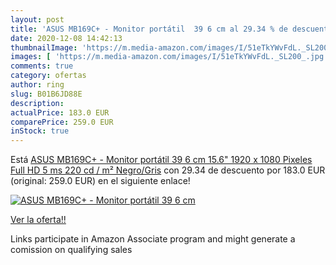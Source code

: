 ```yaml
---
layout: post
title: 'ASUS MB169C+ - Monitor portátil  39 6 cm al 29.34 % de descuento'
date: 2020-12-08 14:42:13
thumbnailImage: 'https://m.media-amazon.com/images/I/51eTkYWvFdL._SL200_.jpg'
images: [ 'https://m.media-amazon.com/images/I/51eTkYWvFdL._SL200_.jpg' ]
comments: true
category: ofertas
author: ring
slug: B01B6JD88E
description:
actualPrice: 183.0 EUR
comparePrice: 259.0 EUR
inStock: true
---
```


Está [ASUS MB169C+ - Monitor portátil  39 6 cm  15.6"   1920 x 1080 Pixeles  Full HD  5 ms  220 cd / m²  Negro/Gris](https://www.amazon.es/dp/B01B6JD88E/?tag=tolees-21) con 29.34 de descuento por 183.0 EUR (original: 259.0 EUR) en el siguiente enlace!

[![ASUS MB169C+ - Monitor portátil  39 6 cm](https://m.media-amazon.com/images/I/51eTkYWvFdL._SL200_.jpg)](https://www.amazon.es/dp/B01B6JD88E/?tag=tolees-21)

[Ver la oferta!!](https://www.amazon.es/dp/B01B6JD88E/?tag=tolees-21)

Links participate in Amazon Associate program and might generate a comission on qualifying sales


